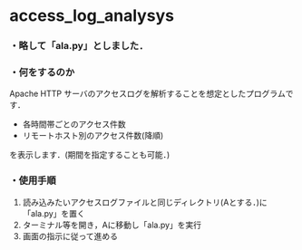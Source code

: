 # access_log_analysys

### ・略して「ala.py」としました．

### ・何をするのか

Apache HTTP サーバのアクセスログを解析することを想定としたプログラムです．

- 各時間帯ごとのアクセス件数
- リモートホスト別のアクセス件数(降順)

を表示します．(期間を指定することも可能．)

### ・使用手順

1. 読み込みたいアクセスログファイルと同じディレクトリ(Aとする．)に「ala.py」を置く
2. ターミナル等を開き，Aに移動し「ala.py」を実行
3. 画面の指示に従って進める

